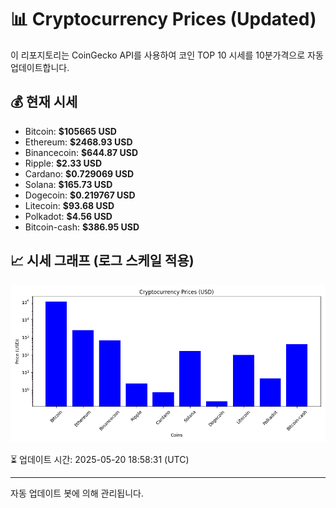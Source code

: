 
# 📊 Cryptocurrency Prices (Updated)

이 리포지토리는 CoinGecko API를 사용하여 코인 TOP 10 시세를 10분가격으로 자동 업데이트합니다.

## 💰 현재 시세
- Bitcoin: **$105665 USD**
- Ethereum: **$2468.93 USD**
- Binancecoin: **$644.87 USD**
- Ripple: **$2.33 USD**
- Cardano: **$0.729069 USD**
- Solana: **$165.73 USD**
- Dogecoin: **$0.219767 USD**
- Litecoin: **$93.68 USD**
- Polkadot: **$4.56 USD**
- Bitcoin-cash: **$386.95 USD**

## 📈 시세 그래프 (로그 스케일 적용)
![Crypto Prices](crypto_prices.png)

⏳ 업데이트 시간: 2025-05-20 18:58:31 (UTC)

---
자동 업데이트 봇에 의해 관리됩니다.
